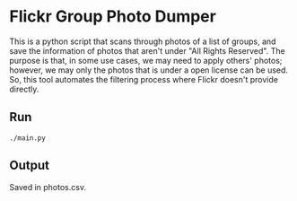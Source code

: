 Flickr Group Photo Dumper
===

This is a python script that scans through photos of a list of groups, and save the information of photos that aren't under "All Rights Reserved". The purpose is that, in some use cases, we may need to apply others' photos; however, we may only the photos that is under a open license can be used. So, this tool automates the filtering process where Flickr doesn't provide directly.

## Run

    ./main.py

## Output

Saved in photos.csv.
